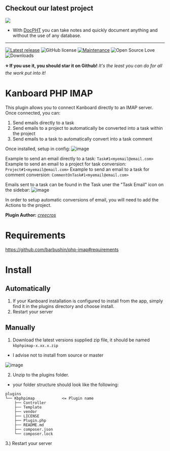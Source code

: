 ## Checkout our latest project
[![](https://raw.githubusercontent.com/docpht/docpht/master/public/assets/img/logo.png)](https://github.com/docpht/docpht)

- With [DocPHT](https://github.com/docpht/docpht) you can take notes and quickly document anything and without the use of any database.
-----------
[![Latest release](https://img.shields.io/github/release/creecros/kbphpimap.svg)](https://github.com/creecros/MarkdownPlus/releases)
![GitHub license](https://img.shields.io/github/license/Naereen/StrapDown.js.svg)
[![Maintenance](https://img.shields.io/badge/Maintained%3F-yes-green.svg)](https://github.com/creecros/kbphpimap/graphs/contributors)
![Open Source Love](https://badges.frapsoft.com/os/v1/open-source.svg?v=103)
![Downloads](https://img.shields.io/github/downloads/creecros/kbphpimap/total.svg)

**:star: If you use it, you should star it on Github!**
*It's the least you can do for all the work put into it!*

# Kanboard PHP IMAP

This plugin allows you to connect Kanboard directly to an IMAP server. Once connected, you can:

1. Send emails directly to a task
2. Send emails to a project to automatically be converted into a task within the project
3. Send emails to a task to automatically convert into a task comment

Once installed, setup in config:
![image](https://user-images.githubusercontent.com/26339368/216668816-a7a00c09-7594-4fda-8d7a-2f59dc6c0028.png)

Example to send an email directly to a task: `Task#1<myemail@email.com>`
Example to send an email to a project for task conversion: `Project#1<myemail@email.com>`
Example to send an email to a task for comment conversion: `CommentOnTask#1<myemail@email.com>`

Emails sent to a task can be found in the Task uner the "Task Email" icon on the sidebar:
![image](https://user-images.githubusercontent.com/26339368/216670260-ddffad7f-62ee-4297-ad73-3ec03d9fb04e.png)


In order to setup automatic conversions of email, you will need to add the Actions to the project.


**Plugin Author:** _[creecros](https://github.com/creecros)_

# Requirements

https://github.com/barbushin/php-imap#requirements

# Install

## Automatically

1. If your Kanboard installation is configured to install from the app, simply find it in the plugins directory and choose install.
2. Restart your server 


## Manually

1. Download the latest versions supplied zip file, it should be named `kbphpimap-x.xx.x.zip`
  - I advise not to install from source or master

![image](https://user-images.githubusercontent.com/26339368/58711319-45ba2d00-838c-11e9-9d07-71a526ba5b74.png)

2. Unzip to the plugins folder.
  - your folder structure should look like the following:
```
plugins
└── Kbphpimap            <= Plugin name
    ├── Controller  
    ├── Template
    ├── vendor
    ├── LICENSE
    ├── Plugin.php   
    ├── README.md
    ├── composer.json
    └── composer.lock
```

3.) Restart your server
